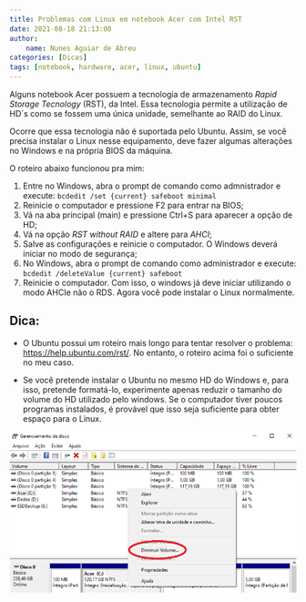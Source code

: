 ```yaml
---
title: Problemas com Linux em notebook Acer com Intel RST
date: 2021-08-18 21:13:00
author: 
    name: Nunes Aguiar de Abreu
categories: [Dicas]
tags: [notebook, hardware, acer, linux, ubuntu]
---
```


Alguns notebook Acer possuem a tecnologia de armazenamento *Rapid Storage Tecnology* (RST), da Intel. Essa tecnologia permite a utilização de HD´s como se fossem uma única unidade, semelhante ao RAID do Linux.

Ocorre que essa tecnologia não é suportada pelo Ubuntu. Assim, se você precisa instalar o Linux nesse equipamento, deve fazer algumas alterações no Windows e na própria BIOS da máquina.

O roteiro abaixo funcionou pra mim: 

1. Entre no Windows, abra o prompt de comando como admnistrador e execute: `bcdedit /set {current} safeboot minimal`
2. Reinicie o computador e pressione F2 para entrar na BIOS;
3. Vá na aba principal (main) e pressione Ctrl+S para aparecer a opção de HD;
4. Vá na opção *RST without RAID* e altere para *AHCI*;
5. Salve as configurações e reinicie o computador. O Windows deverá iniciar no modo de segurança;
6. No Windows, abra o prompt de comando como administrador e execute: `bcdedit /deleteValue {current} safeboot`
7. Reinicie o computador. Com isso, o windows já deve iniciar utilizando o modo AHCIe não o RDS. Agora você pode instalar o Linux normalmente.

## Dica:
-  O Ubuntu possui um roteiro mais longo para tentar resolver o problema: https://help.ubuntu.com/rst/. No entanto, o roteiro acima foi o suficiente no meu caso.

- Se você pretende instalar o Ubuntu no mesmo HD do Windows e, para isso, pretende formatá-lo, experimente apenas reduzir o tamanho do volume do HD utilizado pelo windows. Se o computador tiver poucos programas instalados, é provável que isso seja suficiente para obter espaço para o Linux.

![reduzir-volume-hd-windows](/assets/img/reduzir-volume-hd-windows.png)
